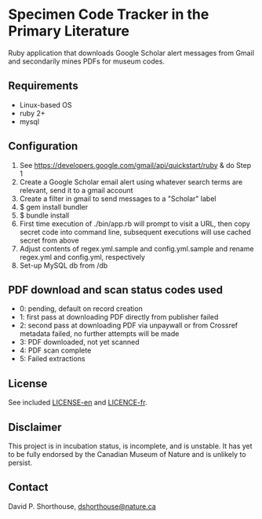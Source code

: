 Specimen Code Tracker in the Primary Literature
===============================================
Ruby application that downloads Google Scholar alert messages from Gmail and secondarily mines PDFs for museum codes.

Requirements
------------
- Linux-based OS
- ruby 2+
- mysql

Configuration
-------------
1. See https://developers.google.com/gmail/api/quickstart/ruby & do Step 1
2. Create a Google Scholar email alert using whatever search terms are relevant, send it to a gmail account
3. Create a filter in gmail to send messages to a "Scholar" label
4. $ gem install bundler
5. $ bundle install
6. First time execution of ./bin/app.rb will prompt to visit a URL, then copy secret code into command line, subsequent executions will use cached secret from above
7. Adjust contents of regex.yml.sample and config.yml.sample and rename regex.yml and config.yml, respectively
8. Set-up MySQL db from /db

PDF download and scan status codes used
---------------------------------------
- 0: pending, default on record creation
- 1: first pass at downloading PDF directly from publisher failed
- 2: second pass at downloading PDF via unpaywall or from Crossref metadata failed, no further attempts will be made
- 3: PDF downloaded, not yet scanned
- 4: PDF scan complete
- 5: Failed extractions

License
-------
See included [LICENSE-en](LICENSE-en) and [LICENCE-fr](LICENCE-fr).

Disclaimer
----------
This project is in incubation status, is incomplete, and is unstable. It has yet to be fully endorsed by the Canadian Museum of Nature and is unlikely to persist.

Contact
-------
David P. Shorthouse, <dshorthouse@nature.ca>